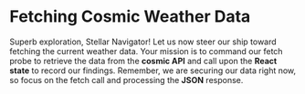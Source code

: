 # Fetching Cosmic Weather Data

Superb exploration, Stellar Navigator! Let us now steer our ship toward fetching the current weather data. Your mission is to command our fetch probe to retrieve the data from the **cosmic API** and call upon the **React state** to record our findings. Remember, we are securing our data right now, so focus on the fetch call and processing the **JSON** response.